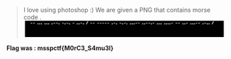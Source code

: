 >I love using photoshop :)
We are given a PNG that contains morse code .
![ss](https://github.com/rayenmessaoudi/Write-ups-CTF/blob/master/MSSP%20CTF/morse.PNG?raw=true)

**Flag was : msspctf{M0rC3_S4mu3l}**
